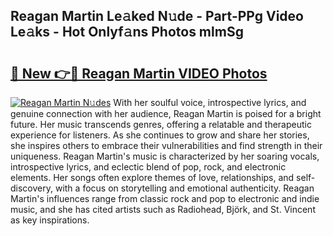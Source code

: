 ## Reagan Martin Le𝚊ked N𝚞de - Part-PPg Video Le𝚊ks - Hot Onlyf𝚊ns Photos mlmSg

# <h2><a href="http://ab84043.deff.icu/?id=Reagan+Martin">🔗 New 👉🔴 Reagan Martin VIDEO Photos</a></h2>

[![Reagan Martin N𝚞des](https://i.imgur.com/rIISA9y.gif)](http://ab84043.deff.icu/?id=Reagan+Martin)
With her soulful voice, introspective lyrics, and genuine connection with her audience, Reagan Martin is poised for a bright future. Her music transcends genres, offering a relatable and therapeutic experience for listeners. As she continues to grow and share her stories, she inspires others to embrace their vulnerabilities and find strength in their uniqueness. Reagan Martin's music is characterized by her soaring vocals, introspective lyrics, and eclectic blend of pop, rock, and electronic elements. Her songs often explore themes of love, relationships, and self-discovery, with a focus on storytelling and emotional authenticity. Reagan Martin's influences range from classic rock and pop to electronic and indie music, and she has cited artists such as Radiohead, Björk, and St. Vincent as key inspirations.
